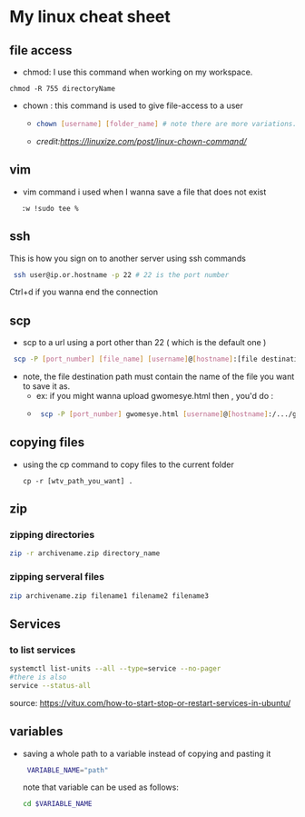 # My linux cheat sheet

## file access
 - chmod:  I use this command when working on my workspace. 
 
 ```
 chmod -R 755 directoryName
 ```
- chown : this command is used to give file-access to a user 
  - ```bash
    chown [username] [folder_name] # note there are more variations. the credits have details
    ``` 
  - _credit:https://linuxize.com/post/linux-chown-command/_
 ## vim
- vim command i used when I wanna save a file that does not exist
```
   :w !sudo tee %
```

## ssh
This is how you sign on to another server using ssh commands
```bash
 ssh user@ip.or.hostname -p 22 # 22 is the port number
```
 Ctrl+d if you wanna end the connection
## scp
- scp to a url using a port other than 22 ( which is the  default one )
```bash
 scp -P [port_number] [file_name] [username]@[hostname]:[file destination path]
```
  - note, the file destination path must contain the name of the file you want to save it as. 
    - ex: if you might wanna upload gwomesye.html then , you'd do :
    - ```bash
       scp -P [port_number] gwomesye.html [username]@[hostname]:/.../gwomesye.html
      ```
 ## copying files
- using the cp command to copy files to the current folder
  ```
  cp -r [wtv_path_you_want] .
  ```
## zip 
  ### zipping directories 
  ```bash
  zip -r archivename.zip directory_name
  ```
  ### zipping serveral files
  ```bash
  zip archivename.zip filename1 filename2 filename3
  ```
## Services
  ### to list services
  ```bash 
  systemctl list-units --all --type=service --no-pager
  #there is also
  service --status-all
  ```
source: https://vitux.com/how-to-start-stop-or-restart-services-in-ubuntu/

## variables
- saving a whole path to a variable instead of copying and pasting it
   ```bash
    VARIABLE_NAME="path"
   ```
   note that variable can be used as follows:
    ```bash
   cd $VARIABLE_NAME
   ```

